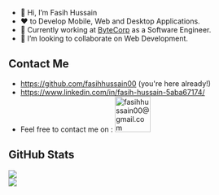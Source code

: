 - 👋 Hi, I’m Fasih Hussain
- :heart: to Develop Mobile, Web and Desktop Applications. 
- 🌱 Currently working at [ByteCorp](https://bytecorp.io "ByteCorp") as a Software Engineer.
- 💞️ I’m looking to collaborate on Web Development.

 ## Contact Me
 
* https://github.com/fasihhussain00 (you're here already!)
* https://www.linkedin.com/in/fasih-hussain-5aba67174/
* Feel free to contact me on : <a href="mailto:fasihhussain00@gmail.com" target="_blank" title="fasihhussain00@gmail.com"><img src="https://ssl.gstatic.com/ui/v1/icons/mail/rfr/logo_gmail_lockup_default_1x_r2.png" alt="fasihhussain00@gmail.com" width="70" /></a>  

 ## GitHub Stats

![](https://github-readme-stats.vercel.app/api?username=fasihhussain00&show_icons=true&theme=radical)  
![](https://github-readme-stats.vercel.app/api/top-langs/?username=fasihhussain00&layout=compact)  
